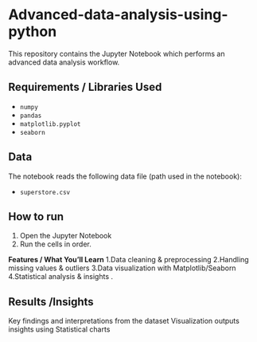 # Advanced-data-analysis-using-python

This repository contains the Jupyter Notebook which performs an advanced data analysis workflow.

## Requirements / Libraries Used
- `numpy`
- `pandas`
- `matplotlib.pyplot`
- `seaborn`

## Data
The notebook reads the following data file (path used in the notebook):
- `superstore.csv`

## How to run
1. Open the Jupyter Notebook 
2. Run the cells in order.

**Features / What You’ll Learn**
1.Data cleaning & preprocessing
2.Handling missing values & outliers
3.Data visualization with Matplotlib/Seaborn
4.Statistical analysis & insights
.
## Results /Insights
Key findings and interpretations from the dataset
Visualization outputs
insights using Statistical charts
